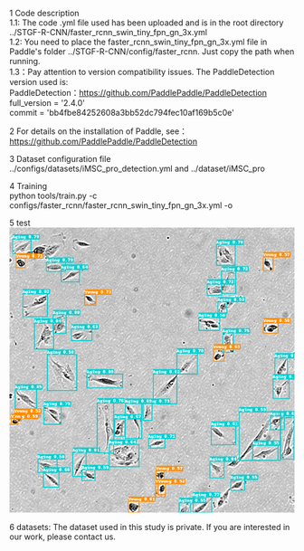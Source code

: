 1 Code description <br/>
  1.1: The code .yml file used has been uploaded and is in the root directory ../STGF-R-CNN/faster_rcnn_swin_tiny_fpn_gn_3x.yml<br/>
  1.2: You need to place the faster_rcnn_swin_tiny_fpn_gn_3x.yml file in Paddle's folder ../STGF-R-CNN/config/faster_rcnn. Just copy the path when running.<br/>
  1.3：Pay attention to version compatibility issues. The PaddleDetection version used is:<br/>
  PaddleDetection：https://github.com/PaddlePaddle/PaddleDetection <br/>
  full_version    = '2.4.0' <br/>
  commit          = 'bb4fbe84252608a3bb52dc794fec10af169b5c0e' <br/>

2 For details on the installation of Paddle, see：https://github.com/PaddlePaddle/PaddleDetection <br/>

3 Dataset configuration file<br/>
  ../configs/datasets/iMSC_pro_detection.yml and ../dataset/iMSC_pro<br/>

4 Training<br/>
   python tools/train.py -c configs/faster_rcnn/faster_rcnn_swin_tiny_fpn_gn_3x.yml -o<br/>
   
5 test <br>
 ![image](dataset/iMSC_pro/infer_result/iMSC-P9-B1_12_13.2.png)

6 datasets: The dataset used in this study is private. If you are interested in our work, please contact us.<br>


